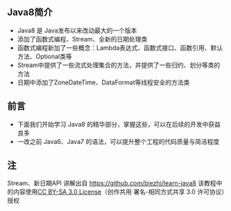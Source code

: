 ## Java8简介
* Java8 是 Java发布以来改动最大的一个版本
* 添加了函数式编程、Stream、全新的日期处理类
* 函数式编程新加了一些概念：Lambda表达式、函数式接口、函数引用、默认方法、Optional类等
* Stream中提供了一些流式处理集合的方法，并提供了一些归约、划分等类的方法
* 日期中添加了ZoneDateTime、DataFormat等线程安全的方法类

## 前言
* 下面我们开始学习 Java8 的精华部分，掌握这些，可以在后续的开发中获益良多
* 一改之前 Java6、Java7 的语法，可以提升整个工程的代码质量与简洁程度

## 注
Stream、新日期API 讲解出自 https://github.com/biezhi/learn-java8
该教程中的内容使用[CC BY-SA 3.0 License](https://creativecommons.org/licenses/by-sa/3.0/deed.zh)（创作共用 署名-相同方式共享 3.0 许可协议）授权
